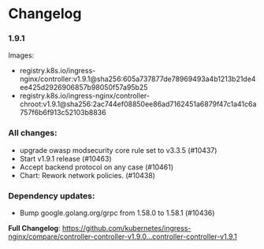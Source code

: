 # Changelog

### 1.9.1

Images:

* registry.k8s.io/ingress-nginx/controller:v1.9.1@sha256:605a737877de78969493a4b1213b21de4ee425d2926906857b98050f57a95b25
* registry.k8s.io/ingress-nginx/controller-chroot:v1.9.1@sha256:2ac744ef08850ee86ad7162451a6879f47c1a41c6a757f6b6f913c52103b8836

### All changes:

* upgrade owasp modsecurity core rule set to v3.3.5 (#10437)
* Start v1.9.1 release (#10463)
* Accept backend protocol on any case (#10461)
* Chart: Rework network policies. (#10438)

### Dependency updates:

* Bump google.golang.org/grpc from 1.58.0 to 1.58.1 (#10436)

**Full Changelog**: https://github.com/kubernetes/ingress-nginx/compare/controller-controller-v1.9.0...controller-controller-v1.9.1
